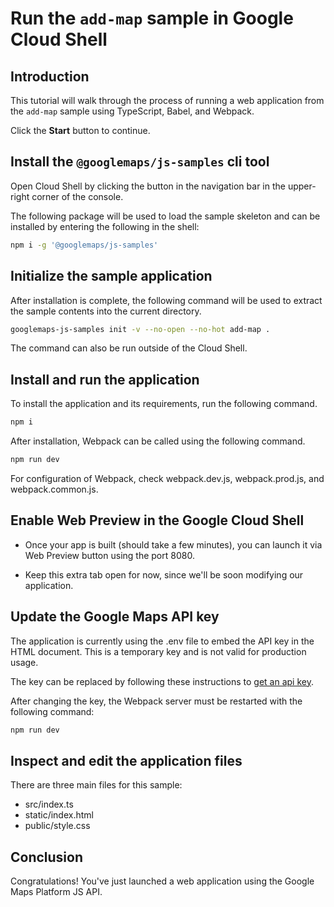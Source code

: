 # Run the `add-map` sample in Google Cloud Shell

<walkthrough-tutorial-duration duration="10"/>

## Introduction

This tutorial will walk through the process of running a web application from the `add-map` sample using TypeScript, Babel, and Webpack.

Click the **Start** button to continue.

## Install the `@googlemaps/js-samples` cli tool

Open Cloud Shell by clicking the
<walkthrough-cloud-shell-icon></walkthrough-cloud-shell-icon> button in the navigation bar in the upper-right corner of the console.

The following package will be used to load the sample skeleton and can be installed by entering the following in the shell:

```bash
npm i -g '@googlemaps/js-samples'
```

## Initialize the sample application

After installation is complete, the following command will be used to extract the sample contents into the current directory.

```bash
googlemaps-js-samples init -v --no-open --no-hot add-map .
```

The command can also be run outside of the Cloud Shell.

## Install and run the application

To install the application and its requirements, run the following command.

```bash
npm i
```

After installation, Webpack can be called using the following command.

```bash
npm run dev
```

For configuration of Webpack, check <walkthrough-editor-open-file filePath="webpack.dev.js">webpack.dev.js</walkthrough-editor-open-file>, <walkthrough-editor-open-file filePath="webpack.prod.js">webpack.prod.js</walkthrough-editor-open-file>, and <walkthrough-editor-open-file filePath="webpack.common.js">webpack.common.js</walkthrough-editor-open-file>.

## Enable Web Preview in the Google Cloud Shell

* Once your app is built (should take a few minutes), you can launch it via
    <walkthrough-spotlight-pointer target="cloudshell" spotlightId="devshell-web-preview-button">Web
    Preview button</walkthrough-spotlight-pointer> using the port 8080.

* Keep this extra tab open for now, since we'll be soon modifying our
    application.

## Update the Google Maps API key 

The application is currently using the <walkthrough-editor-open-file filePath=".env">.env</walkthrough-editor-open-file> file to embed the API key in the
HTML document. This is a temporary key and is not valid for production usage. 


The key can be replaced by following these instructions to
[get an api key](https://developers.google.com/maps/documentation/javascript/get-api-key).

After changing the key, the Webpack server must be restarted with the following command:

```bash
npm run dev
```

## Inspect and edit the application files

There are three main files for this sample:

* <walkthrough-editor-open-file filePath="src/index.ts">src/index.ts</walkthrough-editor-open-file>
* <walkthrough-editor-open-file filePath="static/index.html">static/index.html</walkthrough-editor-open-file>
* <walkthrough-editor-open-file filePath="public/style.css">public/style.css</walkthrough-editor-open-file>

## Conclusion

<walkthrough-conclusion-trophy></walkthrough-conclusion-trophy>

Congratulations! You've just launched a web application using the Google Maps Platform JS API.